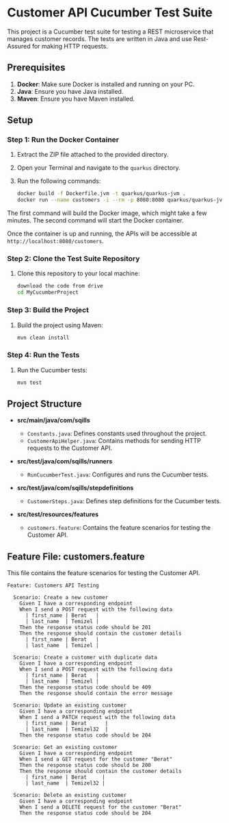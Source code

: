# Customer API Cucumber Test Suite

This project is a Cucumber test suite for testing a REST microservice that manages customer records. 
The tests are written in Java and use Rest-Assured for making HTTP requests. 

## Prerequisites

1. **Docker**: Make sure Docker is installed and running on your PC.
2. **Java**: Ensure you have Java installed.
3. **Maven**: Ensure you have Maven installed.

## Setup

### Step 1: Run the Docker Container

1. Extract the ZIP file attached to the provided directory.
2. Open your Terminal and navigate to the `quarkus` directory.
3. Run the following commands:

    ```bash
    docker build -f Dockerfile.jvm -t quarkus/quarkus-jvm .
    docker run --name customers -i --rm -p 8080:8080 quarkus/quarkus-jvm
    ```

The first command will build the Docker image, which might take a few minutes. The second command will start the Docker container.

Once the container is up and running, the APIs will be accessible at `http://localhost:8080/customers`.

### Step 2: Clone the Test Suite Repository

1. Clone this repository to your local machine:

    ```bash
    download the code from drive
    cd MyCucumberProject
    ```

### Step 3: Build the Project

1. Build the project using Maven:

    ```bash
    mvn clean install
    ```

### Step 4: Run the Tests

1. Run the Cucumber tests:

    ```bash
    mvn test
    ```

## Project Structure

- **src/main/java/com/sqills**
  - `Constants.java`: Defines constants used throughout the project.
  - `CustomerApiHelper.java`: Contains methods for sending HTTP requests to the Customer API.

- **src/test/java/com/sqills/runners**
  - `RunCucumberTest.java`: Configures and runs the Cucumber tests.

- **src/test/java/com/sqills/stepdefinitions**
  - `CustomerSteps.java`: Defines step definitions for the Cucumber tests.

- **src/test/resources/features**
  - `customers.feature`: Contains the feature scenarios for testing the Customer API.

## Feature File: customers.feature

This file contains the feature scenarios for testing the Customer API.

```gherkin
Feature: Customers API Testing

  Scenario: Create a new customer
    Given I have a corresponding endpoint
    When I send a POST request with the following data
      | first_name | Berat   |
      | last_name  | Temizel |
    Then the response status code should be 201
    Then the response should contain the customer details
      | first_name | Berat   |
      | last_name  | Temizel |

  Scenario: Create a customer with duplicate data
    Given I have a corresponding endpoint
    When I send a POST request with the following data
      | first_name | Berat   |
      | last_name  | Temizel |
    Then the response status code should be 409
    Then the response should contain the error message

  Scenario: Update an existing customer
    Given I have a corresponding endpoint
    When I send a PATCH request with the following data
      | first_name | Berat      |
      | last_name  | Temizel32  |
    Then the response status code should be 204

  Scenario: Get an existing customer
    Given I have a corresponding endpoint
    When I send a GET request for the customer "Berat"
    Then the response status code should be 200
    Then the response should contain the customer details
      | first_name | Berat     |
      | last_name  | Temizel32 |

  Scenario: Delete an existing customer
    Given I have a corresponding endpoint
    When I send a DELETE request for the customer "Berat"
    Then the response status code should be 204
